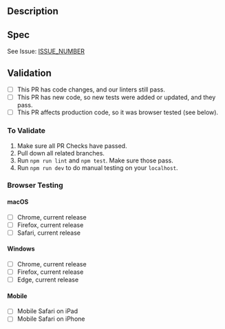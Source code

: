 ## Description
<!-- Add description of work done here -->

## Spec

See Issue: [ISSUE_NUMBER](https://sparkbox.atlassian.net/browse/FSA21V2-ISSUE_NUMBER)

## Validation
<!-- delete anything irrelevant to this PR -->

- [ ] This PR has code changes, and our linters still pass.
- [ ] This PR has new code, so new tests were added or updated, and they pass.
- [ ] This PR affects production code, so it was browser tested (see below).

### To Validate

1. Make sure all PR Checks have passed.
1. Pull down all related branches.
1. Run `npm run lint` and `npm test`. Make sure those pass.
1. Run `npm run dev` to do manual testing on your `localhost`.

### Browser Testing
<!-- Delete if irrelevant to this issue -->

#### macOS

- [ ] Chrome, current release
- [ ] Firefox, current release
- [ ] Safari, current release

#### Windows

- [ ] Chrome, current release
- [ ] Firefox, current release
- [ ] Edge, current release

#### Mobile

- [ ] Mobile Safari on iPad
- [ ] Mobile Safari on iPhone
